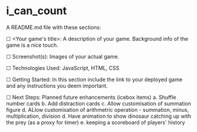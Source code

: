 # i_can_count



A README.md file with these sections:

☐ <Your game's title>: A description of your game. Background info of the game is a nice touch.

☐ Screenshot(s): Images of your actual game.

☐ Technologies Used: JavaScript, HTML, CSS

☐ Getting Started: In this section include the link to your deployed game and any instructions you deem important.

☐ Next Steps: Planned future enhancements (icebox items)
a. Shuffle number cards
b. Add distraction cards 
c. Allow customisation of summation figure
d. ALlow customisation of arithmetric operation - summation, minus, multiplication, division
d. Have animation to show dinosaur catching up with the prey (as a proxy for timer)
e. keeping a scoreboard of players' history

